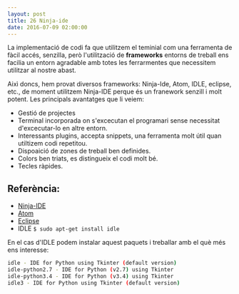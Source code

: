 ```yaml
---
layout: post
title: 26 Ninja-ide
date: 2016-07-09 02:00:00
---
```


La implementació de codi fa que utilitzem el teminial com una ferramenta de fàcil accés, senzilla, però l'utilització de **frameworks** entorns de treball ens facilia un entorn agradable amb totes les ferrarmentes que necessitem utilitzar al nostre abast.

Aixì doncs, hem provat diversos frameworks: Ninja-Ide, Atom, IDLE, eclipse,  etc., de moment utilitzem Ninja-IDE perque és un franework senzill i molt potent. Les principals avantatges que li veiem:

- Gestió de projectes
- Terminal incorporada on s'excecutan el programari sense necessitat d'excecutar-lo en altre entorn.
- Interessants plugins, accepta snippets, una ferramenta molt útil quan utiltizem codi repetitou.
- Dispoaició de zones de treball ben definides.
- Colors ben triats, es distingueix el codi molt bé.
- Tecles ràpides.

## Referència:

- [Ninja-IDE](http://ninja-ide.org/)
- [Atom](https://atom.io/)
- [Eclipse](https://eclipse.org/downloads/)
- IDLE `$ sudo apt-get install idle`

En el cas d'IDLE podem instalar aquest paquets i treballar amb el què més ens interesse:

```bash
idle - IDE for Python using Tkinter (default version)
idle-python2.7 - IDE for Python (v2.7) using Tkinter
idle-python3.4 - IDE for Python (v3.4) using Tkinter
idle3 - IDE for Python using Tkinter (default version)

```
